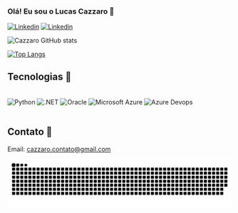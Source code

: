 ### Olá! Eu sou o Lucas Cazzaro 👋

[![Linkedin](https://img.shields.io/badge/LinkedIn-0077B5?style=for-the-badge&logo=linkedin&logoColor=white)](https://www.linkedin.com/in/lucas-cazzaro-558a24267/)
[![Linkedin](https://img.shields.io/badge/Instagram-E4405F?style=for-the-badge&logo=instagram&logoColor=white)](https://www.instagram.com/lucas.cazzaro/)

![Cazzaro GitHub stats](https://github-readme-stats.vercel.app/api?username=Cazzarooo&show_icons=true&theme=tokyonight)

[![Top Langs](https://github-readme-stats.vercel.app/api/top-langs/?username=Cazzarooo)](https://github.com/anuraghazra/github-readme-stats)

## Tecnologias 🤖

<div style="display: inline_block"><br/>
    <img align="center" alt= "Python" src= "https://img.shields.io/badge/Python-14354C?style=for-the-badge&logo=python&logoColor=white"/> 
    <img align="center" alt= ".NET" src= "https://img.shields.io/badge/.NET-5C2D91?style=for-the-badge&logo=.net&logoColor=white"/>
    <img align="center" alt= "Oracle" src= "https://img.shields.io/badge/Oracle-F80000?style=for-the-badge&logo=oracle&logoColor=black"/>
    <img align="center" alt= "Microsoft Azure" src= "https://img.shields.io/badge/microsoft%20azure-0089D6?style=for-the-badge&logo=microsoft-azure&logoColor=white"/>
    <img align="center" alt= "Azure Devops" src= "https://img.shields.io/badge/Azure_DevOps-0078D7?style=for-the-badge&logo=azure-devops&logoColor=white"/>
</div><br/>

## Contato 📧
 Email: cazzaro.contato@gmail.com

<picture align="center">
  <source media="(prefers-color-scheme: dark)" srcset="https://raw.githubusercontent.com/Cazzarooo/Cazzarooo/output/github-contribution-grid-snake-dark.svg">
  <source media="(prefers-color-scheme: light)" srcset="https://raw.githubusercontent.com/Cazzarooo/Cazzarooo/output/github-contribution-grid-snake-dark.svg">
  <img align="center" alt="github contribution grid snake animation" src="https://raw.githubusercontent.com/Cazzarooo/Cazzarooo/output/github-contribution-grid-snake.svg">
</picture>
